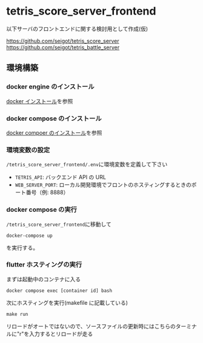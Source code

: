 # tetris_score_server_frontend

以下サーバのフロントエンドに関する検討用として作成(仮)

https://github.com/seigot/tetris_score_server  
https://github.com/seigot/tetris_battle_server

## 環境構築

### docker engine のインストール

[docker インストール](https://docs.docker.jp/engine/installation/index.html)を参照

### docker compose のインストール

[docker compoer のインストール](https://docs.docker.jp/compose/install.html#compose)を参照

### 環境変数の設定

`/tetris_score_server_frontend/.env`に環境変数を定義して下さい

- `TETRIS_API`: バックエンド API の URL
- `WEB_SERVER_PORT`: ローカル開発環境でフロントのホスティングするときのポート番号（例: 8888）

### docker compose の実行

`/tetris_score_server_frontend`に移動して

```
docker-compose up
```

を実行する。

### flutter ホスティングの実行

まずは起動中のコンテナに入る

```
docker compose exec [container id] bash
```

次にホスティングを実行(makefile に記載している)

```
make run
```

リロードがオートではないので、ソースファイルの更新時にはこちらのターミナルに"r"を入力するとリロードが走る

